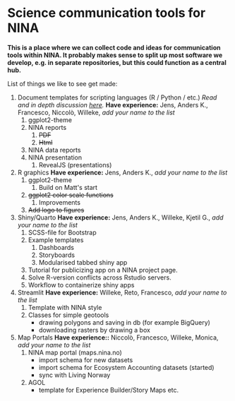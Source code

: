 # Science communication tools for NINA

**This is a place where we can collect code and ideas for communication tools within NINA. It probably makes sense to split up most software we develop, e.g. in separate repositories, but this could function as a central hub.**

List of things we like to see get made:

1. Document templates for scripting languages (R / Python / etc.)
   *Read and in depth discussion [here](./docs/NINA_templates.md).*
    **Have experience:** Jens, Anders K., Francesco, Niccolò, Willeke, *add your name to the list*
    1. ggplot2-theme
    1. NINA reports
        1. ~~PDF~~
        2. ~~Html~~
    2. NINA data reports
    3. NINA presentation
        1. RevealJS (presentations)
2. R graphics
    **Have experience:** Jens, Anders K., *add your name to the list*
    1. ggplot2-theme
        1. Build on Matt's start
    2. ~~ggplot2 color scale functions~~
        1. Improvements
    3. ~~Add logo to figures~~
3.  Shiny/Quarto
    **Have experience:** Jens, Anders K., Willeke, Kjetil G., *add your name to the list*   
    1. SCSS-file for Bootstrap
    2. Example templates
        1. Dashboards
        2. Storyboards
        3. Modularised tabbed shiny app
    3. Tutorial for publicizing app on a NINA project page.
    4. Solve R-version conflicts across Rstudio servers.
    5. Workflow to containerize shiny apps
5. Streamlit
   **Have experience:** Willeke, Reto, Francesco, *add your name to the list*  
    1. Template with NINA style
    2. Classes for simple geotools
       - drawing polygons and saving in db (for example BigQuery)
       - downloading rasters by drawing a box
4. Map Portals
    **Have experience::** Niccolò, Francesco, Willeke, Monica, *add your name to the list*  
   1. NINA map portal (maps.nina.no)
      - import schema for new datasets
      - import schema for Ecosystem Accounting datasets (started)
      - sync with Living Norway 
    2. AGOL
       - template for Experience Builder/Story Maps etc.
    

